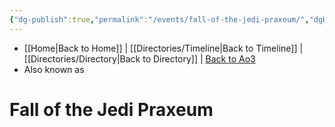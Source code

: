 ```yaml
---
{"dg-publish":true,"permalink":"/events/fall-of-the-jedi-praxeum/","dgHomeLink":false}
---
```


- [[Home\|Back to Home]] | [[Directories/Timeline\|Back to Timeline]] | [[Directories/Directory\|Back to Directory]] | [Back to Ao3](https://archiveofourown.org/works/19334440/chapters/45992584)
- Also known as 

# Fall of the Jedi Praxeum



